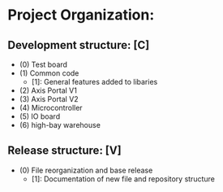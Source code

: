 # Project Organization:

## Development structure: [C]

- (0) Test board  
- (1) Common code
  - [1]: General features added to libaries 
- (2) Axis Portal V1
- (3) Axis Portal V2
- (4) Microcontroller
- (5) IO board
- (6) high-bay warehouse




## Release structure: [V]

- (0) File reorganization and base release
  - [1]: Documentation of new file and repository structure